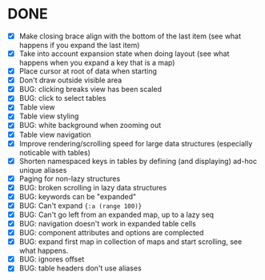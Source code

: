 # DONE

- [x] Make closing brace align with the bottom of the last item (see
      what happens if you expand the last item)
- [x] Take into account expansion state when doing layout (see what
      happens when you expand a key that is a map)
- [x] Place cursor at root of data when starting
- [x] Don't draw outside visible area
- [x] BUG: clicking breaks view has been scaled
- [x] BUG: click to select tables
- [x] Table view
- [x] Table view styling
- [x] BUG: white background when zooming out
- [x] Table view navigation
- [x] Improve rendering/scrolling speed for large data structures
      (especially noticable with tables)
- [x] Shorten namespaced keys in tables by defining (and displaying)
      ad-hoc unique aliases
- [x] Paging for non-lazy structures
- [x] BUG: broken scrolling in lazy data structures
- [x] BUG: keywords can be "expanded"
- [x] BUG: Can't expand `{:a (range 100)}`
- [x] BUG: Can't go left from an expanded map, up to a lazy seq
- [x] BUG: navigation doesn't work in expanded table cells
- [x] BUG: component attributes and options are complected
- [x] BUG: expand first map in collection of maps and start scrolling,
      see what happens.
- [x] BUG: <d> ignores offset
- [x] BUG: table headers don't use aliases
